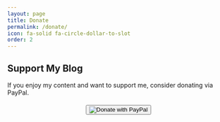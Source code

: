 ```yaml
---
layout: page
title: Donate
permalink: /donate/
icon: fa-solid fa-circle-dollar-to-slot
order: 2
---
```


## Support My Blog

If you enjoy my content and want to support me, consider donating via PayPal.

<div class="donate-button" style="text-align: center; margin: 20px 0;">
  <form action="https://www.paypal.com/donate" method="post" target="_blank">
    <input type="hidden" name="business" value="reed.zack@gmail.com" />
    <input type="hidden" name="no_recurring" value="0" />
    <input type="hidden" name="currency_code" value="USD" />
    <button type="submit" class="btn btn-primary">
      <img src="https://www.paypalobjects.com/en_US/i/btn/btn_donate_LG.gif" alt="Donate with PayPal">
    </button>
  </form>
</div>
